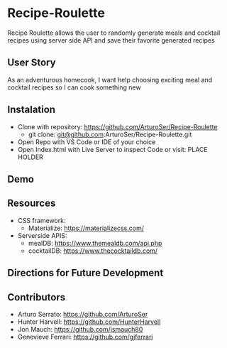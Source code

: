 # Recipe-Roulette

Recipe Roulette allows the user to randomly generate meals and cocktail recipes using server side API and save their favorite generated recipes 

## User Story
 As an adventurous homecook, 
 I want help choosing exciting meal and cocktail recipes 
 so I can cook something new

## Instalation
* Clone with repository: https://github.com/ArturoSer/Recipe-Roulette
    * git clone: git@github.com:ArturoSer/Recipe-Roulette.git
* Open Repo with VS Code or IDE of your choice
* Open Index.html with Live Server to inspect Code or visit: PLACE HOLDER 

## Demo

## Resources 
* CSS framework: 
    * Materialize: https://materializecss.com/
* Serverside APIS: 
    * mealDB: https://www.themealdb.com/api.php
    * cocktailDB: https://www.thecocktaildb.com/

## Directions for Future Development 

## Contributors 
* Arturo Serrato: https://github.com/ArturoSer
* Hunter Harvell: https://github.com/HunterHarvell
* Jon Mauch: https://github.com/jsmauch80
* Genevieve Ferrari: https://github.com/gjferrari